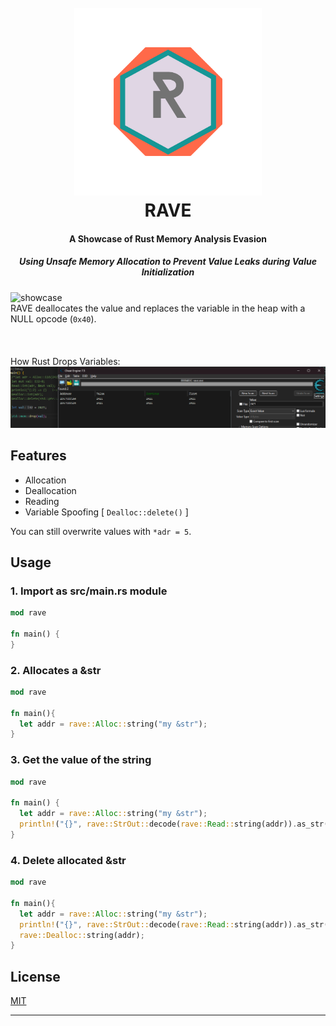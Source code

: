 <h1 align="center">
  <br>
  <a><img src="assets/ravelogo.png" alt="Rave" width="300"></a>
  <br>
  RAVE
  <br>
</h1>

<h4 align="center">A Showcase of Rust Memory Analysis Evasion</h4>
<h5 align="center">Using Unsafe Memory Allocation to Prevent Value Leaks during Value Initialization</h5>

<p align="center">

![showcase](assets/showcase.gif)
<br align="center">RAVE deallocates the value and replaces the variable in the heap with a NULL opcode (`0x40`).</br>
<br><br>
<br align="center">How Rust Drops Variables:</br>
![How rust drop variables](assets/vdrop.png)

</p>

## Features
- Allocation
- Deallocation
- Reading
- Variable Spoofing [ `Dealloc::delete()` ]

You can still overwrite values with `*adr = 5`.

## Usage
### 1. Import as src/main.rs module
```rs
mod rave

fn main() {
}
```
### 2. Allocates a &str
```rs
mod rave

fn main(){
  let addr = rave::Alloc::string("my &str");
}
```
### 3. Get the value of the string
```rs
mod rave

fn main() {
  let addr = rave::Alloc::string("my &str");
  println!("{}", rave::StrOut::decode(rave::Read::string(addr)).as_str());
}
```
### 4. Delete allocated &str
```rs
mod rave

fn main(){
  let addr = rave::Alloc::string("my &str");
  println!("{}", rave::StrOut::decode(rave::Read::string(addr)).as_str());
  rave::Dealloc::string(addr);
}
```
## License
[MIT]("LICENSE")

---
